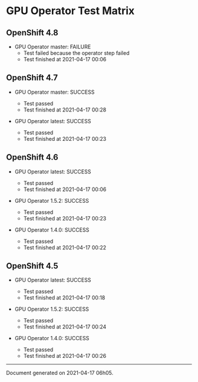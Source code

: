 
GPU Operator Test Matrix
========================

OpenShift 4.8
-------------

* GPU Operator master: FAILURE
  - Test failed because the operator step failed
  - Test finished at 2021-04-17 00:06

OpenShift 4.7
-------------

* GPU Operator master: SUCCESS
  - Test passed
  - Test finished at 2021-04-17 00:28

* GPU Operator latest: SUCCESS
  - Test passed
  - Test finished at 2021-04-17 00:23

OpenShift 4.6
-------------

* GPU Operator latest: SUCCESS
  - Test passed
  - Test finished at 2021-04-17 00:06

* GPU Operator 1.5.2: SUCCESS
  - Test passed
  - Test finished at 2021-04-17 00:23

* GPU Operator 1.4.0: SUCCESS
  - Test passed
  - Test finished at 2021-04-17 00:22

OpenShift 4.5
-------------

* GPU Operator latest: SUCCESS
  - Test passed
  - Test finished at 2021-04-17 00:18

* GPU Operator 1.5.2: SUCCESS
  - Test passed
  - Test finished at 2021-04-17 00:24

* GPU Operator 1.4.0: SUCCESS
  - Test passed
  - Test finished at 2021-04-17 00:26


---
Document generated on 2021-04-17 06h05.
